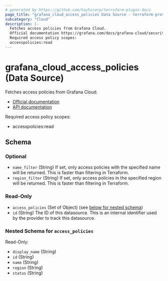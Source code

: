 ```yaml
---
# generated by https://github.com/hashicorp/terraform-plugin-docs
page_title: "grafana_cloud_access_policies Data Source - terraform-provider-grafana"
subcategory: "Cloud"
description: |-
  Fetches access policies from Grafana Cloud.
  Official documentation https://grafana.com/docs/grafana-cloud/security-and-account-management/authentication-and-permissions/access-policies documentation https://grafana.com/docs/grafana-cloud/developer-resources/api-reference/cloud-api/#list-access-policies
  Required access policy scopes:
  accesspolicies:read
---
```


# grafana_cloud_access_policies (Data Source)

Fetches access policies from Grafana Cloud.

* [Official documentation](https://grafana.com/docs/grafana-cloud/security-and-account-management/authentication-and-permissions/access-policies/)
* [API documentation](https://grafana.com/docs/grafana-cloud/developer-resources/api-reference/cloud-api/#list-access-policies)

Required access policy scopes:

* accesspolicies:read



<!-- schema generated by tfplugindocs -->
## Schema

### Optional

- `name_filter` (String) If set, only access policies with the specified name will be returned. This is faster than filtering in Terraform.
- `region_filter` (String) If set, only access policies in the specified region will be returned. This is faster than filtering in Terraform.

### Read-Only

- `access_policies` (Set of Object) (see [below for nested schema](#nestedatt--access_policies))
- `id` (String) The ID of this datasource. This is an internal identifier used by the provider to track this datasource.

<a id="nestedatt--access_policies"></a>
### Nested Schema for `access_policies`

Read-Only:

- `display_name` (String)
- `id` (String)
- `name` (String)
- `region` (String)
- `status` (String)
